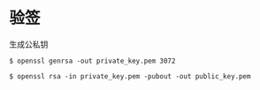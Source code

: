 # 验签
生成公私钥
``` 
$ openssl genrsa -out private_key.pem 3072
```
``` 
$ openssl rsa -in private_key.pem -pubout -out public_key.pem
```